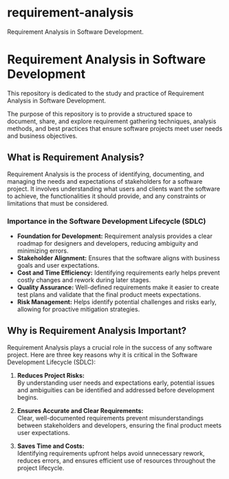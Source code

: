 # requirement-analysis
Requirement Analysis in Software Development.

# Requirement Analysis in Software Development

This repository is dedicated to the study and practice of Requirement Analysis in Software Development. 

The purpose of this repository is to provide a structured space to document, share, and explore requirement gathering techniques, analysis methods, and best practices that ensure software projects meet user needs and business objectives.




## What is Requirement Analysis?

Requirement Analysis is the process of identifying, documenting, and managing the needs and expectations of stakeholders for a software project. It involves understanding what users and clients want the software to achieve, the functionalities it should provide, and any constraints or limitations that must be considered.

### Importance in the Software Development Lifecycle (SDLC)

- **Foundation for Development:** Requirement analysis provides a clear roadmap for designers and developers, reducing ambiguity and minimizing errors.
- **Stakeholder Alignment:** Ensures that the software aligns with business goals and user expectations.
- **Cost and Time Efficiency:** Identifying requirements early helps prevent costly changes and rework during later stages.
- **Quality Assurance:** Well-defined requirements make it easier to create test plans and validate that the final product meets expectations.
- **Risk Management:** Helps identify potential challenges and risks early, allowing for proactive mitigation strategies.
  



## Why is Requirement Analysis Important?

Requirement Analysis plays a crucial role in the success of any software project. Here are three key reasons why it is critical in the Software Development Lifecycle (SDLC):

1. **Reduces Project Risks:**  
   By understanding user needs and expectations early, potential issues and ambiguities can be identified and addressed before development begins.

2. **Ensures Accurate and Clear Requirements:**  
   Clear, well-documented requirements prevent misunderstandings between stakeholders and developers, ensuring the final product meets user expectations.

3. **Saves Time and Costs:**  
   Identifying requirements upfront helps avoid unnecessary rework, reduces errors, and ensures efficient use of resources throughout the project lifecycle.

